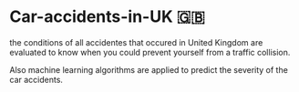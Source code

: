 # Car-accidents-in-UK :uk:

the conditions of all accidentes that occured in United Kingdom are evaluated to know when you could prevent yourself from a traffic collision.

Also machine learning algorithms are applied to predict the severity of the car accidents.
